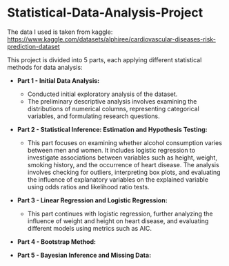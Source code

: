 # Statistical-Data-Analysis-Project
The data I used is taken from kaggle: https://www.kaggle.com/datasets/alphiree/cardiovascular-diseases-risk-prediction-dataset

This project is divided into 5 parts, each applying different statistical methods for data analysis:
- **Part 1 - Initial Data Analysis:**
  - Conducted initial exploratory analysis of the dataset.
  - The preliminary descriptive analysis involves examining the distributions of numerical columns, representing categorical variables, and formulating research questions.

- **Part 2 - Statistical Inference: Estimation and Hypothesis Testing:**
  - This part focuses on examining whether alcohol consumption varies between men and women. It includes logistic regression to investigate associations between variables such as height, weight, smoking   history, and the occurrence of heart disease. The analysis involves checking for outliers, interpreting box plots, and evaluating the influence of explanatory variables on the explained variable using odds ratios and likelihood ratio tests.

- **Part 3 - Linear Regression and Logistic Regression:**
  - This part continues with logistic regression, further analyzing the influence of weight and height on heart disease, and evaluating different models using metrics such as AIC.

- **Part 4 - Bootstrap Method:**
  

- **Part 5 - Bayesian Inference and Missing Data:**
  
